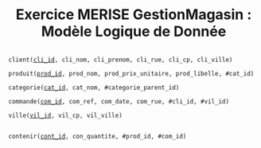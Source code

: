 <h1 align="center">Exercice MERISE GestionMagasin : Modèle Logique de Donnée</h1>

<code>
client(<ins>cli_id</ins>, cli_nom, cli_prenom, cli_rue, cli_cp, cli_ville)<br>
produit(<ins>prod_id</ins>, prod_nom, prod_prix_unitaire, prod_libelle, #cat_id)<br>
categorie(<ins>cat_id</ins>, cat_nom, #categorie_parent_id)<br>
commande(<ins>com_id</ins>, com_ref, com_date, com_rue, #cli_id, #vil_id)<br>
ville(<ins>vil_id</ins>, vil_cp, vil_ville)<br>
</code>

<code>
contenir(<ins>cont_id</ins>, con_quantite, #prod_id, #com_id)
</code>
